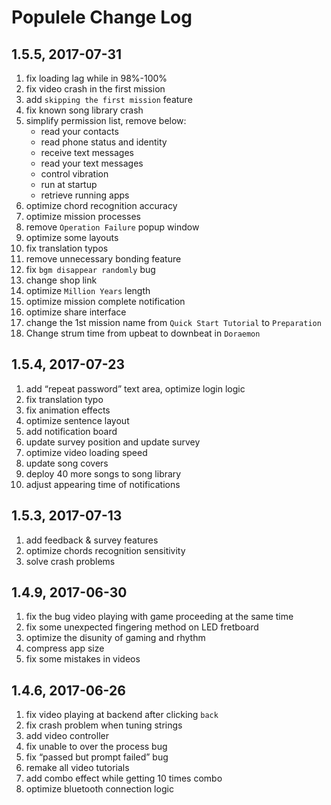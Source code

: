# Populele Change Log

## 1.5.5, 2017-07-31

1. fix loading lag while in 98%-100%
2. fix video crash in the first mission
3. add `skipping the first mission` feature
4. fix known song library crash
5. simplify permission list, remove below:
    * read your contacts
    * read phone status and identity
    * receive text messages
    * read your text messages
    * control vibration
    * run at startup
    * retrieve running apps
6. optimize chord recognition accuracy
7. optimize mission processes
8. remove `Operation Failure` popup window
9. optimize some layouts
10. fix translation typos
11. remove unnecessary bonding feature
12. fix `bgm disappear randomly` bug
13. change shop link
14. optimize `Million Years` length
15. optimize mission complete notification
16. optimize share interface
17. change the 1st mission name from `Quick Start Tutorial` to `Preparation`
18. Change strum time from upbeat to downbeat in `Doraemon`

## 1.5.4, 2017-07-23

1. add “repeat password” text area, optimize login logic
2. fix translation typo
3. fix animation effects
4. optimize sentence layout
5. add notification board
6. update survey position and update survey
7. optimize video loading speed
8. update song covers
9. deploy 40 more songs to song library
10. adjust appearing time of notifications

## 1.5.3, 2017-07-13

1. add feedback & survey features
2. optimize chords recognition sensitivity
3. solve crash problems

## 1.4.9, 2017-06-30

1. fix the bug video playing with game proceeding at the same time
2. fix some unexpected fingering method on LED fretboard
3. optimize the disunity of gaming and rhythm
4. compress app size
5. fix some mistakes in videos

## 1.4.6, 2017-06-26

1. fix video playing at backend after clicking `back`
2. fix crash problem when tuning strings
3. add video controller
4. fix unable to over the process bug
5. fix “passed but prompt failed” bug
6. remake all video tutorials
7. add combo effect while getting 10 times combo
8. optimize bluetooth connection logic
